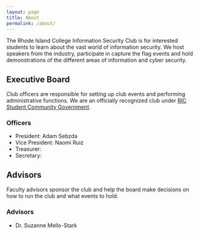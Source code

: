 ```yaml
---
layout: page
title: About
permalink: /about/
---
```


The Rhode Island College Information Security Club is for interested students to learn about the vast world of information security. We host speakers from the industry, participate in capture the flag events and hold demonstrations of the different areas of information and cyber security.

Executive Board
---------------

Club officers are responsible for setting up club events and performing administrative functions.
We are an officially recognized club under [RIC Student Community Government](https://www.ricscg.org/).

### Officers
 - President: Adam Sebzda
 - Vice President: Naomi Ruiz
 - Treasurer: 
 - Secretary: 

Advisors
--------

Faculty advisors sponsor the club and help the board make decisions on how to run the club and what events to hold.

### Advisors
 - Dr. Suzanne Mello-Stark

